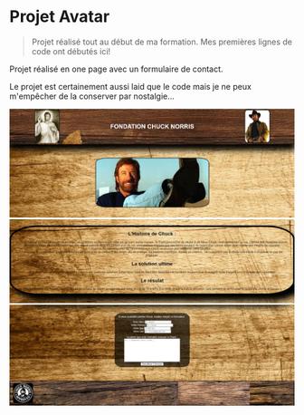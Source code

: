 # Projet Avatar

> Projet réalisé tout au début de ma formation.
> Mes premières lignes de code ont débutés ici!

Projet réalisé en one page avec un formulaire de contact.

Le projet est certainement aussi laid que le code mais je ne peux m'empêcher de la conserver par nostalgie...

![Accueil](https://raw.githubusercontent.com/JauneLoke/Avatar/master/ChuckNorris.png)
![L'hisotire de Chuck](https://raw.githubusercontent.com/JauneLoke/Avatar/master/ChuckNorris1.png)
![Formulaire de contact](https://raw.githubusercontent.com/JauneLoke/Avatar/master/ChuckNorris2.png)
